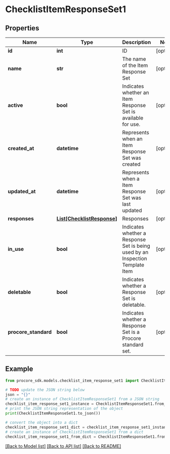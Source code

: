 # ChecklistItemResponseSet1


## Properties

Name | Type | Description | Notes
------------ | ------------- | ------------- | -------------
**id** | **int** | ID | [optional] 
**name** | **str** | The name of the Item Response Set | [optional] 
**active** | **bool** | Indicates whether an Item Response Set is available for use. | [optional] 
**created_at** | **datetime** | Represents when an Item Response Set was created | [optional] 
**updated_at** | **datetime** | Represents when a Item Response Set was last updated | [optional] 
**responses** | [**List[ChecklistResponse]**](ChecklistResponse.md) | Responses | [optional] 
**in_use** | **bool** | Indicates whether a Response Set is being used by an Inspection Template Item | [optional] 
**deletable** | **bool** | Indicates whether a Response Set is deletable. | [optional] 
**procore_standard** | **bool** | Indicates whether a Response Set is a Procore standard set. | [optional] 

## Example

```python
from procore_sdk.models.checklist_item_response_set1 import ChecklistItemResponseSet1

# TODO update the JSON string below
json = "{}"
# create an instance of ChecklistItemResponseSet1 from a JSON string
checklist_item_response_set1_instance = ChecklistItemResponseSet1.from_json(json)
# print the JSON string representation of the object
print(ChecklistItemResponseSet1.to_json())

# convert the object into a dict
checklist_item_response_set1_dict = checklist_item_response_set1_instance.to_dict()
# create an instance of ChecklistItemResponseSet1 from a dict
checklist_item_response_set1_from_dict = ChecklistItemResponseSet1.from_dict(checklist_item_response_set1_dict)
```
[[Back to Model list]](../README.md#documentation-for-models) [[Back to API list]](../README.md#documentation-for-api-endpoints) [[Back to README]](../README.md)


